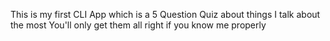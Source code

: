 This is my first CLI App which is a 5 Question Quiz about things I talk about the most 
You'll only get them all right if you know me properly 
